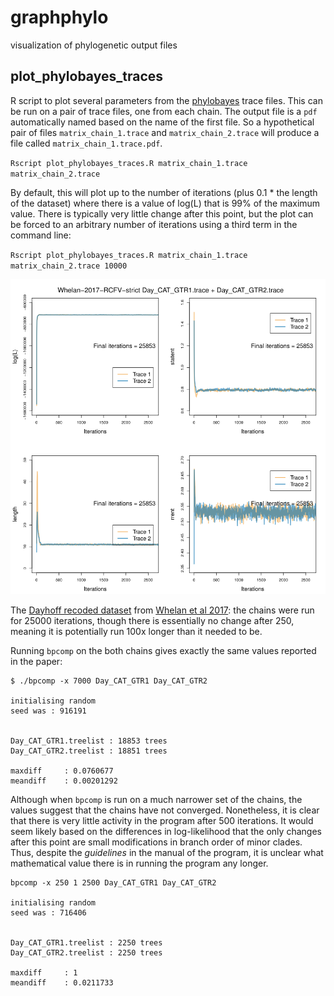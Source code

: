 # graphphylo
visualization of phylogenetic output files

## plot_phylobayes_traces
R script to plot several parameters from the [phylobayes](https://github.com/bayesiancook/pbmpi) trace files. This can be run on a pair of trace files, one from each chain. The output file is a `pdf` automatically named based on the name of the first file. So a hypothetical pair of files `matrix_chain_1.trace` and `matrix_chain_2.trace` will produce a file called `matrix_chain_1.trace.pdf`.

`Rscript plot_phylobayes_traces.R matrix_chain_1.trace matrix_chain_2.trace`

By default, this will plot up to the number of iterations (plus 0.1 * the length of the dataset) where there is a value of log(L) that is 99% of the maximum value. There is typically very little change after this point, but the plot can be forced to an arbitrary number of iterations using a third term in the command line:

`Rscript plot_phylobayes_traces.R matrix_chain_1.trace matrix_chain_2.trace 10000`

![Day_CAT_GTR1.trace.png](https://github.com/wrf/graphphylo/blob/master/Day_CAT_GTR1.trace.png)

The [Dayhoff recoded dataset](https://bitbucket.org/bzxdp/feuda_et_al_2017) from [Whelan et al 2017](https://www.nature.com/articles/s41559-017-0331-3): the chains were run for 25000 iterations, though there is essentially no change after 250, meaning it is potentially run 100x longer than it needed to be.

Running `bpcomp` on the both chains gives exactly the same values reported in the paper:

```
$ ./bpcomp -x 7000 Day_CAT_GTR1 Day_CAT_GTR2

initialising random
seed was : 916191


Day_CAT_GTR1.treelist : 18853 trees
Day_CAT_GTR2.treelist : 18851 trees

maxdiff     : 0.0760677
meandiff    : 0.00201292
```

Although when `bpcomp` is run on a much narrower set of the chains, the values suggest that the chains have not converged. Nonetheless, it is clear that there is very little activity in the program after 500 iterations. It would seem likely based on the differences in log-likelihood that the only changes after this point are small modifications in branch order of minor clades. Thus, despite the _guidelines_ in the manual of the program, it is unclear what mathematical value there is in running the program any longer.

```
bpcomp -x 250 1 2500 Day_CAT_GTR1 Day_CAT_GTR2

initialising random
seed was : 716406


Day_CAT_GTR1.treelist : 2250 trees
Day_CAT_GTR2.treelist : 2250 trees

maxdiff     : 1
meandiff    : 0.0211733
```
